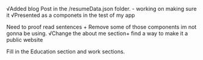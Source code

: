   √Added blog Post in the  /resumeData.json folder. - working on making sure it √Presented as a componets in the test of my app

   Need to proof read sentences +  Remove some of those components im not gonna be using.
   √Change the about me section+ find a way to make it a public website

   Fill in the Education section and work sections.
